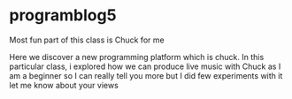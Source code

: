 # programblog5
Most fun part of this class is Chuck for me 

Here we discover a new programming platform which is chuck. In this particular class, i explored  how we can produce live music with Chuck as I am a beginner so I can really tell you more but I did few experiments with it let me know about your views 
